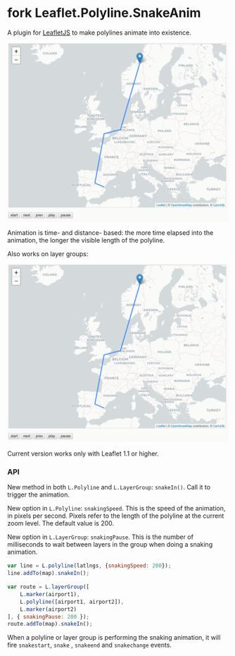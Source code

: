 # fork Leaflet.Polyline.SnakeAnim

A plugin for [LeafletJS](http://www.leafletjs.com) to make polylines animate into existence.


![Screencapture GIF](demo.gif)

Animation is time- and distance- based: the more time elapsed into the animation,
the longer the visible length of the polyline.

Also works on layer groups:

![Screencapture GIF](demo-group.gif)

Current version works only with Leaflet 1.1 or higher.

### API

New method in both `L.Polyline` and `L.LayerGroup`: `snakeIn()`. Call it to
trigger the animation.

New option in `L.Polyline`: `snakingSpeed`. This is the speed of the animation,
in pixels per second. Pixels refer to the length of the polyline at the current
zoom level. The default value is 200.

New option in `L.LayerGroup`: `snakingPause`. This is the number of milliseconds
to wait between layers in the group when doing a snaking animation.

```js
var line = L.polyline(latlngs, {snakingSpeed: 200});
line.addTo(map).snakeIn();
```

```js
var route = L.layerGroup([
	L.marker(airport1),
	L.polyline([airport1, airport2]),
	L.marker(airport2)
], { snakingPause: 200 });
route.addTo(map).snakeIn();
```

When a polyline or layer group is performing the snaking animation, it will
fire `snakestart`, `snake` , `snakeend` and `snakechange` events.




